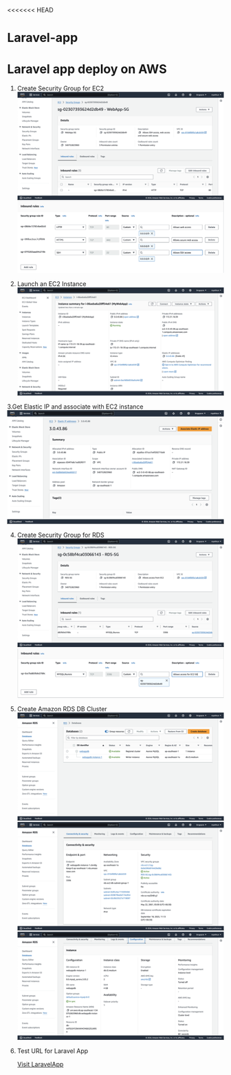 <<<<<<< HEAD
# Laravel-app
Laravel app deploy on AWS
=======

1. Create Security Group for EC2
   ![image alt](https://github.com/MratHeinTwan/Laravel-app/blob/20571e7b0899e1aa91e317f9087255d149fd8cff/screenshots/pic-01.png)
   ![image alt](https://github.com/MratHeinTwan/Laravel-app/blob/20571e7b0899e1aa91e317f9087255d149fd8cff/screenshots/pic-02.png)

2. Launch an EC2 Instance
    ![image alt](https://github.com/MratHeinTwan/Laravel-app/blob/20571e7b0899e1aa91e317f9087255d149fd8cff/screenshots/pic-03.png)

3.Get Elastic IP and associate with EC2 instance
    ![image alt](https://github.com/MratHeinTwan/Laravel-app/blob/20571e7b0899e1aa91e317f9087255d149fd8cff/screenshots/pic-04.png)

4. Create Security Group for RDS
    ![image alt](https://github.com/MratHeinTwan/Laravel-app/blob/20571e7b0899e1aa91e317f9087255d149fd8cff/screenshots/pic-05.png)
    ![image alt](https://github.com/MratHeinTwan/Laravel-app/blob/20571e7b0899e1aa91e317f9087255d149fd8cff/screenshots/pic-06.png)

5. Create Amazon RDS DB Cluster
    ![image alt](https://github.com/MratHeinTwan/Laravel-app/blob/20571e7b0899e1aa91e317f9087255d149fd8cff/screenshots/pic-07.png)
    ![image alt](https://github.com/MratHeinTwan/Laravel-app/blob/20571e7b0899e1aa91e317f9087255d149fd8cff/screenshots/pic-08.png)
    ![image alt](https://github.com/MratHeinTwan/Laravel-app/blob/20571e7b0899e1aa91e317f9087255d149fd8cff/screenshots/pic-09.png)

6. Test URL for Laravel App

    [Visit LaravelApp](http://3.0.43.86/)
